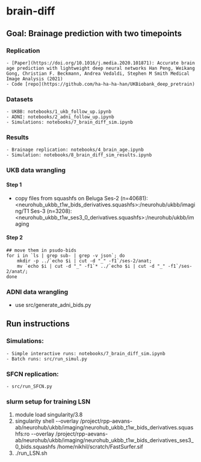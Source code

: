 # brain-diff

## Goal: Brainage prediction with two timepoints

### Replication
    - [Paper](https://doi.org/10.1016/j.media.2020.101871): Accurate brain age prediction with lightweight deep neural networks Han Peng, Weikang Gong, Christian F. Beckmann, Andrea Vedaldi, Stephen M Smith Medical Image Analysis (2021)
    - Code [repo](https://github.com/ha-ha-ha-han/UKBiobank_deep_pretrain)

### Datasets
    - UKBB: notebooks/1_ukb_follow_up.ipynb
    - ADNI: notebooks/2_adni_follow_up.ipynb
    - Simulations: notebooks/7_brain_diff_sim.ipynb

### Results
    - Brainage replication: notebooks/4_brain_age.ipynb
    - Simulation: notebooks/8_brain_diff_sim_results.ipynb


### UKB data wrangling

#### Step 1
- copy files from squashfs on Beluga
Ses-2 (n=40681): <neurohub_ukbb_t1w_bids_derivatives.squashfs>:/neurohub/ukbb/imaging/T1
Ses-3 (n=3208): <neurohub_ukbb_t1w_ses3_0_derivatives.squashfs>:/neurohub/ukbb/imaging

#### Step 2
```
## move them in psudo-bids
for i in `ls | grep sub- | grep -v json`; do 
    mkdir -p ../`echo $i | cut -d "_" -f1`/ses-2/anat; 
    mv `echo $i | cut -d "_" -f1`* ../`echo $i | cut -d "_" -f1`/ses-2/anat/;  
done
```

### ADNI data wrangling
- use src/generate_adni_bids.py

## Run instructions
### Simulations:
    - Simple interactive runs: notebooks/7_brain_diff_sim.ipynb
    - Batch runs: src/run_simul.py

### SFCN replication:
    - src/run_SFCN.py
    
### slurm setup for training LSN
1. module load singularity/3.8
2. singularity shell --overlay /project/rpp-aevans-ab/neurohub/ukbb/imaging/neurohub_ukbb_t1w_bids_derivatives.squashfs:ro --overlay /project/rpp-aevans-ab/neurohub/ukbb/imaging/neurohub_ukbb_t1w_bids_derivatives_ses3_0_bids.squashfs /home/nikhil/scratch/FastSurfer.sif
3. ./run_LSN.sh
